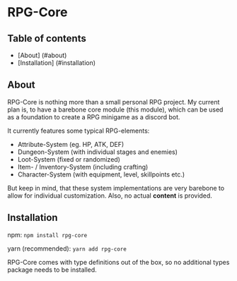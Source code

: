 # RPG-Core

## Table of contents

 - [About] (#about)
 - [Installation] (#installation)

## About

RPG-Core is nothing more than a small personal RPG project. My current plan is, to have a barebone core module (this module), which can be used as a foundation to create a RPG minigame as a discord bot.

It currently features some typical RPG-elements:

 - Attribute-System (eg. HP, ATK, DEF)
 - Dungeon-System (with individual stages and enemies)
 - Loot-System (fixed or randomized)
 - Item- / Inventory-System (including crafting)
 - Character-System (with equipment, level, skillpoints etc.)

But keep in mind, that these system implementations are very barebone to allow for individual customization. Also, no actual **content** is provided.

## Installation

npm: `npm install rpg-core`

yarn (recommended): `yarn add rpg-core`

RPG-Core comes with type definitions out of the box, so no additional types package needs to be installed.